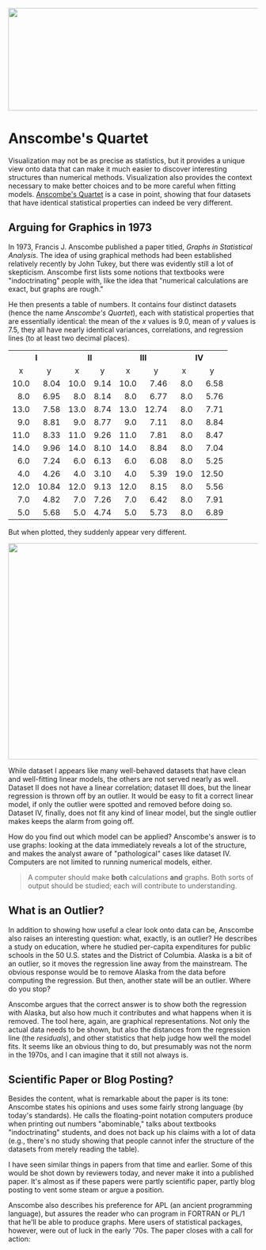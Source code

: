 <p align="center"><img src="https://media.eagereyes.org/media/2011/anscombe_teaser.png" alt="" width="600" height="207" /></p>

# Anscombe's Quartet
Visualization may not be as precise as statistics, but it provides a unique view onto data that can make it much easier to discover interesting structures than numerical methods. Visualization also provides the context necessary to make better choices and to be more careful when fitting models. <a href="http://en.wikipedia.org/wiki/Anscombe's_quartet" target="_blank">Anscombe's Quartet</a> is a case in point, showing that four datasets that have identical statistical properties can indeed be very different.

## Arguing for Graphics in 1973

In 1973, Francis J. Anscombe published a paper titled, <em>Graphs in Statistical Analysis</em>. The idea of using graphical methods had been established relatively recently by John Tukey, but there was evidently still a lot of skepticism. Anscombe first lists some notions that textbooks were "indoctrinating" people with, like the idea that "numerical calculations are exact, but graphs are rough."

He then presents a table of numbers. It contains four distinct datasets (hence the name <em>Anscombe's Quartet</em>), each with statistical properties that are essentially identical: the mean of the <em>x</em> values is 9.0, mean of <em>y</em> values is 7.5, they all have nearly identical variances, correlations, and regression lines (to at least two decimal places).

<table>
<tbody>
<tr>
<th style="text-align: center;" colspan="2">I</th>
<th style="text-align: center;" colspan="2">II</th>
<th style="text-align: center;" colspan="2">III</th>
<th style="text-align: center;" colspan="2">IV</th>
</tr>
<tr>
<td style="text-align: center;">x</td>
<td style="text-align: center;">y</td>
<td style="text-align: center;">x</td>
<td style="text-align: center;">y</td>
<td style="text-align: center;">x</td>
<td style="text-align: center;">y</td>
<td style="text-align: center;">x</td>
<td style="text-align: center;">y</td>
</tr>
<tr>
<td style="text-align: right;">10.0</td>
<td style="text-align: right;">8.04</td>
<td style="text-align: right;">10.0</td>
<td style="text-align: right;">9.14</td>
<td style="text-align: right;">10.0</td>
<td style="text-align: right;">7.46</td>
<td style="text-align: right;">8.0</td>
<td style="text-align: right;">6.58</td>
</tr>
<tr>
<td style="text-align: right;">8.0</td>
<td style="text-align: right;">6.95</td>
<td style="text-align: right;">8.0</td>
<td style="text-align: right;">8.14</td>
<td style="text-align: right;">8.0</td>
<td style="text-align: right;">6.77</td>
<td style="text-align: right;">8.0</td>
<td style="text-align: right;">5.76</td>
</tr>
<tr>
<td style="text-align: right;">13.0</td>
<td style="text-align: right;">7.58</td>
<td style="text-align: right;">13.0</td>
<td style="text-align: right;">8.74</td>
<td style="text-align: right;">13.0</td>
<td style="text-align: right;">12.74</td>
<td style="text-align: right;">8.0</td>
<td style="text-align: right;">7.71</td>
</tr>
<tr>
<td style="text-align: right;">9.0</td>
<td style="text-align: right;">8.81</td>
<td style="text-align: right;">9.0</td>
<td style="text-align: right;">8.77</td>
<td style="text-align: right;">9.0</td>
<td style="text-align: right;">7.11</td>
<td style="text-align: right;">8.0</td>
<td style="text-align: right;">8.84</td>
</tr>
<tr>
<td style="text-align: right;">11.0</td>
<td style="text-align: right;">8.33</td>
<td style="text-align: right;">11.0</td>
<td style="text-align: right;">9.26</td>
<td style="text-align: right;">11.0</td>
<td style="text-align: right;">7.81</td>
<td style="text-align: right;">8.0</td>
<td style="text-align: right;">8.47</td>
</tr>
<tr>
<td style="text-align: right;">14.0</td>
<td style="text-align: right;">9.96</td>
<td style="text-align: right;">14.0</td>
<td style="text-align: right;">8.10</td>
<td style="text-align: right;">14.0</td>
<td style="text-align: right;">8.84</td>
<td style="text-align: right;">8.0</td>
<td style="text-align: right;">7.04</td>
</tr>
<tr>
<td style="text-align: right;">6.0</td>
<td style="text-align: right;">7.24</td>
<td style="text-align: right;">6.0</td>
<td style="text-align: right;">6.13</td>
<td style="text-align: right;">6.0</td>
<td style="text-align: right;">6.08</td>
<td style="text-align: right;">8.0</td>
<td style="text-align: right;">5.25</td>
</tr>
<tr>
<td style="text-align: right;">4.0</td>
<td style="text-align: right;">4.26</td>
<td style="text-align: right;">4.0</td>
<td style="text-align: right;">3.10</td>
<td style="text-align: right;">4.0</td>
<td style="text-align: right;">5.39</td>
<td style="text-align: right;">19.0</td>
<td style="text-align: right;">12.50</td>
</tr>
<tr>
<td style="text-align: right;">12.0</td>
<td style="text-align: right;">10.84</td>
<td style="text-align: right;">12.0</td>
<td style="text-align: right;">9.13</td>
<td style="text-align: right;">12.0</td>
<td style="text-align: right;">8.15</td>
<td style="text-align: right;">8.0</td>
<td style="text-align: right;">5.56</td>
</tr>
<tr>
<td style="text-align: right;">7.0</td>
<td style="text-align: right;">4.82</td>
<td style="text-align: right;">7.0</td>
<td style="text-align: right;">7.26</td>
<td style="text-align: right;">7.0</td>
<td style="text-align: right;">6.42</td>
<td style="text-align: right;">8.0</td>
<td style="text-align: right;">7.91</td>
</tr>
<tr>
<td style="text-align: right;">5.0</td>
<td style="text-align: right;">5.68</td>
<td style="text-align: right;">5.0</td>
<td style="text-align: right;">4.74</td>
<td style="text-align: right;">5.0</td>
<td style="text-align: right;">5.73</td>
<td style="text-align: right;">8.0</td>
<td style="text-align: right;">6.89</td>
</tr>
</tbody>
</table>

But when plotted, they suddenly appear very different.

<p align="center"><img src="https://media.eagereyes.org/media/2011/anscombe.png" alt="" width="600" height="436" /></p>

While dataset I appears like many well-behaved datasets that have clean and well-fitting linear models, the others are not served nearly as well. Dataset II does not have a linear correlation; dataset III does, but the linear regression is thrown off by an outlier. It would be easy to fit a correct linear model, if only the outlier were spotted and removed before doing so. Dataset IV, finally, does not fit any kind of linear model, but the single outlier makes keeps the alarm from going off.

How do you find out which model can be applied? Anscombe's answer is to use graphs: looking at the data immediately reveals a lot of the structure, and makes the analyst aware of "pathological" cases like dataset IV. Computers are not limited to running numerical models, either.

>	A computer should make <strong>both</strong> calculations <strong>and</strong> graphs. Both sorts of output should be studied; each will contribute to understanding.

## What is an Outlier?

In addition to showing how useful a clear look onto data can be, Anscombe also raises an interesting question: what, exactly, is an outlier? He describes a study on education, where he studied per-capita expenditures for public schools in the 50 U.S. states and the District of Columbia. Alaska is a bit of an outlier, so it moves the regression line away from the mainstream. The obvious response would be to remove Alaska from the data before computing the regression. But then, another state will be an outlier. Where do you stop?

Anscombe argues that the correct answer is to show both the regression with Alaska, but also how much it contributes and what happens when it is removed. The tool here, again, are graphical representations. Not only the actual data needs to be shown, but also the distances from the regression line (the <em>residuals</em>), and other statistics that help judge how well the model fits. It seems like an obvious thing to do, but presumably was not the norm in the 1970s, and I can imagine that it still not always is.

## Scientific Paper or Blog Posting?

Besides the content, what is remarkable about the paper is its tone: Anscombe states his opinions and uses some fairly strong language (by today's standards). He calls the floating-point notation computers produce when printing out numbers "abominable," talks about textbooks "indoctrinating" students, and does not back up his claims with a lot of data (e.g., there's no study showing that people cannot infer the structure of the datasets from merely reading the table).

I have seen similar things in papers from that time and earlier. Some of this would be shot down by reviewers today, and never make it into a published paper. It's almost as if these papers were partly scientific paper, partly blog posting to vent some steam or argue a position.

Anscombe also describes his preference for APL (an ancient programming language), but assures the reader who can program in FORTRAN or PL/1 that he'll be able to produce graphs. Mere users of statistical packages, however, were out of luck in the early '70s. The paper closes with a call for action:
